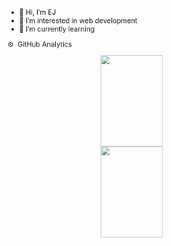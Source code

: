 - 👋 Hi, I’m EJ
- 👀 I’m interested in web development
- 🌱 I’m currently learning 

⚙️ &nbsp;GitHub Analytics

<p align="center">
<a href="https://github.com/JayathJSD">
   <img height="185em" width="50%" src="https://github-readme-stats.vercel.app/api?username=JayathJSD&&show_icons=true&title_color=ffffff&icon_color=bb2acf&text_color=daf7dc&bg_color=151515" />
<!--   <img height="180em" src="https://github-readme-stats-eight-theta.vercel.app/api?username=JayathJSDshow_icons=true&theme=algolia&include_all_commits=true&count_private=true"/> -->
  <img height="185em" width="50%" src="https://github-readme-stats-eight-theta.vercel.app/api/top-langs/?username=JayathJSD&layout=compact&langs_count=8&theme=algolia"/> 
</a>
</p>
